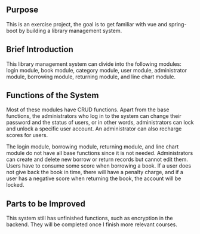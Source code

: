 ## Purpose
This is an exercise project, the goal is to get familiar with vue and spring-boot by building a library management system.
## Brief Introduction
This library management system can divide into the following modules: login module, book module, category module, user module, administrator module, borrowing module, returning module, and line chart module. 
## Functions of the System
Most of these modules have CRUD functions. Apart from the base functions, the administrators who log in to the system can change their password and the status of users, or in other words, administrators can lock and unlock a specific user account. An administrator can also recharge scores for users. 

The login module, borrowing module, returning module, and line chart module do not have all base functions since it is not needed. Administrators can create and delete new borrow or return records but cannot edit them. Users have to consume some score when borrowing a book. If a user does not give back the book in time, there will have a penalty charge, and if a user has a negative score when returning the book, the account will be locked. 
## Parts to be Improved
This system still has unfinished functions, such as encryption in the backend. They will be completed once I finish more relevant courses. 
